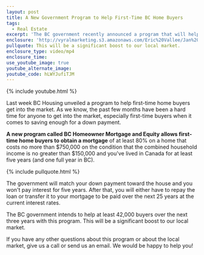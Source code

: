 ```yaml
---
layout: post
title: A New Government Program to Help First-Time BC Home Buyers
tags:
  - Real Estate
excerpt: 'The BC government recently announced a program that will help up to 42,000 first-time home buyers get into the market over the next three years.'
enclosure: 'http://vyralmarketing.s3.amazonaws.com/Eric%20Vallee/Jan%201.mp4'
pullquote: This will be a significant boost to our local market.
enclosure_type: video/mp4
enclosure_time:
use_youtube_image: true
youtube_alternate_image:
youtube_code: hLWYJufiTJM
---
```



{% include youtube.html %}

Last week BC Housing unveiled a program to help first-time home buyers get into the market. As we know, the past few months have been a hard time for anyone to get into the market, especially first-time buyers when it comes to saving enough for a down payment.

**A new program called BC Homeowner Mortgage and Equity allows first-time home buyers to obtain a mortgage** of at least 80% on a home that costs no more than $750,000 on the condition that the combined household income is no greater than $150,000 and you've lived in Canada for at least five years (and one full year in BC).

{% include pullquote.html %}

The government will match your down payment toward the house and you won't pay interest for five years. After that, you will either have to repay the loan or transfer it to your mortgage to be paid over the next 25 years at the current interest rates.

The BC government intends to help at least 42,000 buyers over the next three years with this program. This will be a significant boost to our local market.

If you have any other questions about this program or about the local market, give us a call or send us an email. We would be happy to help you!
<br>